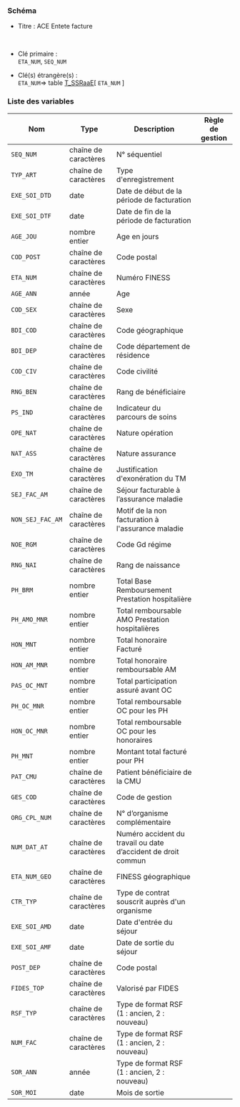 ### Schéma


- Titre : ACE Entete facture
<br />


- Clé primaire : <br />`ETA_NUM`, `SEQ_NUM`<br />


- Clé(s) étrangère(s) : <br />
`ETA_NUM`=> table [T_SSRaaE](/tables/T_SSRaaE)[ `ETA_NUM` ]<br />

 
### Liste des variables

Nom | Type | Description | Règle de gestion
-|-|-|-
`SEQ_NUM`| chaîne de caractères |N° séquentiel||
`TYP_ART`| chaîne de caractères |Type d'enregistrement||
`EXE_SOI_DTD`| date |Date de début de la période de facturation||
`EXE_SOI_DTF`| date |Date de fin de la période de facturation||
`AGE_JOU`| nombre entier |Age en jours||
`COD_POST`| chaîne de caractères |Code postal||
`ETA_NUM`| chaîne de caractères |Numéro FINESS||
`AGE_ANN`| année |Age||
`COD_SEX`| chaîne de caractères |Sexe ||
`BDI_COD`| chaîne de caractères |Code géographique||
`BDI_DEP`| chaîne de caractères |Code département de résidence||
`COD_CIV`| chaîne de caractères |Code civilité ||
`RNG_BEN`| chaîne de caractères |Rang de bénéficiaire||
`PS_IND`| chaîne de caractères |Indicateur du parcours de soins||
`OPE_NAT`| chaîne de caractères |Nature opération ||
`NAT_ASS`| chaîne de caractères |Nature assurance ||
`EXO_TM`| chaîne de caractères |Justification d'exonération du TM ||
`SEJ_FAC_AM`| chaîne de caractères |Séjour facturable à l’assurance maladie||
`NON_SEJ_FAC_AM`| chaîne de caractères |Motif de la non facturation à l'assurance maladie||
`NOE_RGM`| chaîne de caractères |Code Gd régime ||
`RNG_NAI`| chaîne de caractères |Rang de naissance||
`PH_BRM`| nombre entier |Total Base Remboursement Prestation hospitalière ||
`PH_AMO_MNR`| nombre entier |Total remboursable AMO Prestation hospitalières ||
`HON_MNT`| nombre entier |Total honoraire Facturé ||
`HON_AM_MNR`| nombre entier |Total honoraire remboursable AM ||
`PAS_OC_MNT`| nombre entier |Total participation assuré avant OC ||
`PH_OC_MNR`| nombre entier |Total remboursable OC pour les PH ||
`HON_OC_MNR`| nombre entier |Total remboursable OC pour les honoraires ||
`PH_MNT`| nombre entier |Montant total facturé pour PH ||
`PAT_CMU`| chaîne de caractères |Patient bénéficiaire de la CMU||
`GES_COD`| chaîne de caractères |Code de gestion||
`ORG_CPL_NUM`| chaîne de caractères |N° d’organisme complémentaire||
`NUM_DAT_AT`| chaîne de caractères |Numéro accident du travail ou date d’accident de droit commun||
`ETA_NUM_GEO`| chaîne de caractères |FINESS géographique||
`CTR_TYP`| chaîne de caractères |Type de contrat souscrit auprès d'un organisme||
`EXE_SOI_AMD`| date |Date d'entrée du séjour||
`EXE_SOI_AMF`| date |Date de sortie du séjour||
`POST_DEP`| chaîne de caractères |Code postal||
`FIDES_TOP`| chaîne de caractères |Valorisé par FIDES||
`RSF_TYP`| chaîne de caractères |Type de format RSF (1 : ancien, 2 : nouveau)||
`NUM_FAC`| chaîne de caractères |Type de format RSF (1 : ancien, 2 : nouveau)||
`SOR_ANN`| année |Type de format RSF (1 : ancien, 2 : nouveau)||
`SOR_MOI`| date |Mois de sortie||